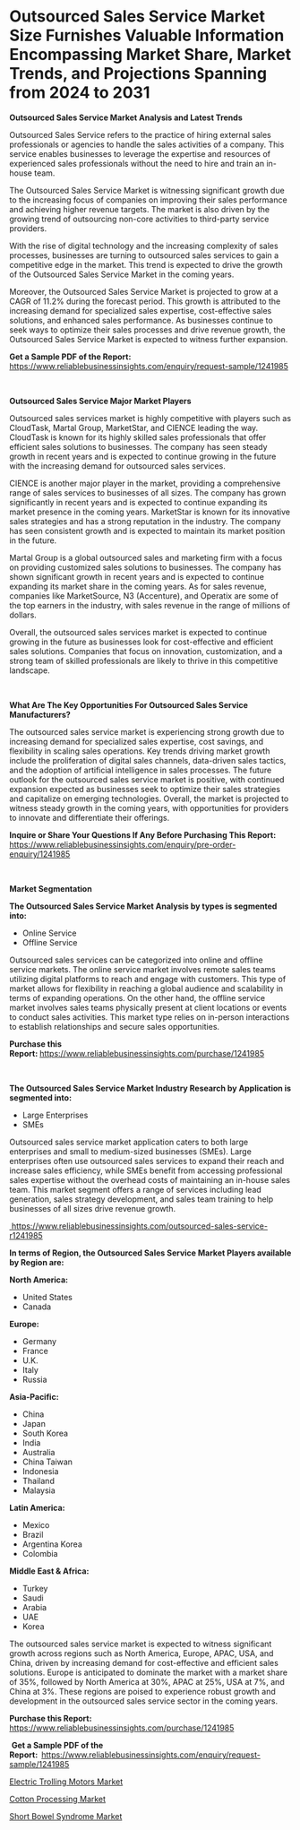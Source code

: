 <p><h1>Outsourced Sales Service Market Size Furnishes Valuable Information Encompassing Market Share, Market Trends, and Projections Spanning from 2024 to 2031</h1></p><p><strong>Outsourced Sales Service Market Analysis and Latest Trends</strong></p>
<p><p>Outsourced Sales Service refers to the practice of hiring external sales professionals or agencies to handle the sales activities of a company. This service enables businesses to leverage the expertise and resources of experienced sales professionals without the need to hire and train an in-house team.</p><p>The Outsourced Sales Service Market is witnessing significant growth due to the increasing focus of companies on improving their sales performance and achieving higher revenue targets. The market is also driven by the growing trend of outsourcing non-core activities to third-party service providers.</p><p>With the rise of digital technology and the increasing complexity of sales processes, businesses are turning to outsourced sales services to gain a competitive edge in the market. This trend is expected to drive the growth of the Outsourced Sales Service Market in the coming years.</p><p>Moreover, the Outsourced Sales Service Market is projected to grow at a CAGR of 11.2% during the forecast period. This growth is attributed to the increasing demand for specialized sales expertise, cost-effective sales solutions, and enhanced sales performance. As businesses continue to seek ways to optimize their sales processes and drive revenue growth, the Outsourced Sales Service Market is expected to witness further expansion.</p></p>
<p><strong>Get a Sample PDF of the Report:&nbsp;</strong> <a href="https://www.reliablebusinessinsights.com/enquiry/request-sample/1241985">https://www.reliablebusinessinsights.com/enquiry/request-sample/1241985</a></p>
<p>&nbsp;</p>
<p><strong>Outsourced Sales Service Major Market Players</strong></p>
<p><p>Outsourced sales services market is highly competitive with players such as CloudTask, Martal Group, MarketStar, and CIENCE leading the way. CloudTask is known for its highly skilled sales professionals that offer efficient sales solutions to businesses. The company has seen steady growth in recent years and is expected to continue growing in the future with the increasing demand for outsourced sales services.</p><p>CIENCE is another major player in the market, providing a comprehensive range of sales services to businesses of all sizes. The company has grown significantly in recent years and is expected to continue expanding its market presence in the coming years. MarketStar is known for its innovative sales strategies and has a strong reputation in the industry. The company has seen consistent growth and is expected to maintain its market position in the future.</p><p>Martal Group is a global outsourced sales and marketing firm with a focus on providing customized sales solutions to businesses. The company has shown significant growth in recent years and is expected to continue expanding its market share in the coming years. As for sales revenue, companies like MarketSource, N3 (Accenture), and Operatix are some of the top earners in the industry, with sales revenue in the range of millions of dollars.</p><p>Overall, the outsourced sales services market is expected to continue growing in the future as businesses look for cost-effective and efficient sales solutions. Companies that focus on innovation, customization, and a strong team of skilled professionals are likely to thrive in this competitive landscape.</p></p>
<p>&nbsp;</p>
<p><strong>What Are The Key Opportunities For Outsourced Sales Service Manufacturers?</strong></p>
<p><p>The outsourced sales service market is experiencing strong growth due to increasing demand for specialized sales expertise, cost savings, and flexibility in scaling sales operations. Key trends driving market growth include the proliferation of digital sales channels, data-driven sales tactics, and the adoption of artificial intelligence in sales processes. The future outlook for the outsourced sales service market is positive, with continued expansion expected as businesses seek to optimize their sales strategies and capitalize on emerging technologies. Overall, the market is projected to witness steady growth in the coming years, with opportunities for providers to innovate and differentiate their offerings.</p></p>
<p><strong>Inquire or Share Your Questions If Any Before Purchasing This Report:</strong> <a href="https://www.reliablebusinessinsights.com/enquiry/pre-order-enquiry/1241985">https://www.reliablebusinessinsights.com/enquiry/pre-order-enquiry/1241985</a></p>
<p>&nbsp;</p>
<p><strong>Market Segmentation</strong></p>
<p><strong>The Outsourced Sales Service Market Analysis by types is segmented into:</strong></p>
<p><ul><li>Online Service</li><li>Offline Service</li></ul></p>
<p><p>Outsourced sales services can be categorized into online and offline service markets. The online service market involves remote sales teams utilizing digital platforms to reach and engage with customers. This type of market allows for flexibility in reaching a global audience and scalability in terms of expanding operations. On the other hand, the offline service market involves sales teams physically present at client locations or events to conduct sales activities. This market type relies on in-person interactions to establish relationships and secure sales opportunities.</p></p>
<p><strong>Purchase this Report:&nbsp;</strong><a href="https://www.reliablebusinessinsights.com/purchase/1241985">https://www.reliablebusinessinsights.com/purchase/1241985</a></p>
<p>&nbsp;</p>
<p><strong>The Outsourced Sales Service Market Industry Research by Application is segmented into:</strong></p>
<p><ul><li>Large Enterprises</li><li>SMEs</li></ul></p>
<p><p>Outsourced sales service market application caters to both large enterprises and small to medium-sized businesses (SMEs). Large enterprises often use outsourced sales services to expand their reach and increase sales efficiency, while SMEs benefit from accessing professional sales expertise without the overhead costs of maintaining an in-house sales team. This market segment offers a range of services including lead generation, sales strategy development, and sales team training to help businesses of all sizes drive revenue growth.</p></p>
<p><a href="https://www.reliablebusinessinsights.com/outsourced-sales-service-r1241985">&nbsp;https://www.reliablebusinessinsights.com/outsourced-sales-service-r1241985</a></p>
<p><strong>In terms of Region, the Outsourced Sales Service Market Players available by Region are:</strong></p>
<p>
    <p> <strong> North America: </strong>
        <ul>
            <li>United States</li>
            <li>Canada</li>
        </ul>
        </p> 
    <p> <strong> Europe: </strong>
        <ul>
            <li>Germany</li>
            <li>France</li>
            <li>U.K.</li>
            <li>Italy</li>
            <li>Russia</li>
        </ul>
        </p> 
    <p> <strong> Asia-Pacific: </strong>
        <ul>
            <li>China</li>
            <li>Japan</li>
            <li>South Korea</li>
            <li>India</li>
            <li>Australia</li>
            <li>China Taiwan</li>
            <li>Indonesia</li>
            <li>Thailand</li>
            <li>Malaysia</li>
        </ul>
        </p> 
    <p> <strong> Latin America: </strong>
        <ul>
            <li>Mexico</li>
            <li>Brazil</li>
            <li>Argentina Korea</li>
            <li>Colombia</li>
        </ul>
        </p> 
    <p> <strong> Middle East & Africa: </strong>
        <ul>
            <li>Turkey</li>
            <li>Saudi</li>
            <li>Arabia</li>
            <li>UAE</li>
            <li>Korea</li>
        </ul>
    </p>
    </p>
<p><p>The outsourced sales service market is expected to witness significant growth across regions such as North America, Europe, APAC, USA, and China, driven by increasing demand for cost-effective and efficient sales solutions. Europe is anticipated to dominate the market with a market share of 35%, followed by North America at 30%, APAC at 25%, USA at 7%, and China at 3%. These regions are poised to experience robust growth and development in the outsourced sales service sector in the coming years.</p></p>
<p><strong>Purchase this Report: </strong><a href="https://www.reliablebusinessinsights.com/purchase/1241985">https://www.reliablebusinessinsights.com/purchase/1241985</a></p>
<p>&nbsp;<strong>Get a Sample PDF of the Report:&nbsp;&nbsp;</strong><a href="https://www.reliablebusinessinsights.com/enquiry/request-sample/1241985">https://www.reliablebusinessinsights.com/enquiry/request-sample/1241985</a></p>
<p><strong></strong></p>
<p><p><a href="https://www.linkedin.com/pulse/electric-trolling-motors-market-analysis-report-global-insights-btuqc">Electric Trolling Motors Market</a></p><p><a href="https://www.linkedin.com/pulse/cotton-processing-market-forecast-global-trends-analysis-from-2px9f">Cotton Processing Market</a></p><p><a href="https://www.linkedin.com/pulse/short-bowel-syndrome-market-size-type-glp-2growth-hormoneglutamineothers-xfysc">Short Bowel Syndrome Market</a></p></p>